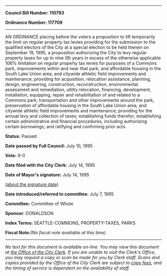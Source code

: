 

********

**Council Bill Number: 110793**
   
**Ordinance Number: 117709**
********

 AN ORDINANCE placing before the voters a proposition to lift temporarily the limit on regular property tax levies providing for the submission to the qualified electors of the City at a special election to be held therein on September 19, 1995, a proposition authorizing the City to levy regular property taxes for up to nine (9) years in excess of the otherwise applicable 106% limitation on regular property tax levies for purposes of a Commons park, improvements within and near that park, and affordable housing in the South Lake Union area, and citywide athletic field improvements and maintenance; providing for acquisition, relocation assistance, planning, design, engineering, construction, reconstruction, environmental assessment and remediation, utility relocation, financing, development, installation, equipping, repair and rehabilitation of and related to a Commons park, transportation and other improvements around the park, preservation of affordable housing in the South Lake Union area, and citywide athletic field improvements and maintenance; providing for the annual levy and collection of taxes; establishing funds therefor; establishing certain administrative and financial procedures, including authorizing certain borrowings; and ratifying and confirming prior acts.

**Status:** Passed
   
**Date passed by Full Council:** July 10, 1995
   
**Vote:** 9-0
   
**Date filed with the City Clerk:** July 14, 1995
   
**Date of Mayor's signature:** July 14, 1995
   
[(about the signature date)](/~public/approvaldate.htm)
   
   
   
**Date introduced/referred to committee:** July 7, 1995
   
**Committee:** Committee of Whole
   
**Sponsor:** DONALDSON
   
   
**Index Terms:** SEATTLE-COMMONS, PROPERTY-TAXES, PARKS

**Fiscal Note:**_(No fiscal note available at this time)_
********

_No text for this document is available on-line. You may view this document at [the Office of the City Clerk](http://www.seattle.gov/leg/clerk/contactUs.htm). If you are unable to visit the Clerk's Office, you may request a copy or scan be made for you by Clerk staff. Scans and copies provided by the Office of the City Clerk are subject to [copy fees](http://clerk.seattle.gov/~public/clerkfees.htm), and the timing of service is dependent on the availability of staff._

